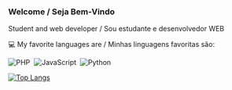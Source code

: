 ### Welcome / Seja Bem-Vindo
 
Student and web developer / Sou estudante e desenvolvedor WEB

:computer: My favorite languages are / Minhas linguagens favoritas são:


![PHP](https://img.shields.io/badge/-PHP-369?style=flat&logoColor=fff&logo=php)&nbsp;
![JavaScript](https://img.shields.io/badge/-JavaScript-FEAE32?style=flat&logoColor=fff&logo=javascript)&nbsp;
![Python](https://img.shields.io/badge/-Python-blue?style=flat&logoColor=fff&logo=python)&nbsp;

[![Top Langs](https://github-readme-stats.vercel.app/api/top-langs/?username=kuik-san&layout=compact?theme=onedark)](https://github.com/anuraghazra/github-readme-stats)